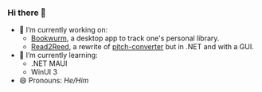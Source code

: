 ### Hi there 👋

- 🔭 I’m currently working on:
  - [Bookwurm](https://github.com/c-m-green/Bookwurm), a desktop app to track one's personal library.
  - [Read2Reed](https://github.com/c-m-green/Read2Reed), a rewrite of [pitch-converter](https://github.com/c-m-green/pitch-converter) but in .NET and with a GUI.
- 🌱 I’m currently learning:
  - .NET MAUI
  - WinUI 3
- 😄 Pronouns: *He/Him*

<!--
**c-m-green/c-m-green** is a ✨ _special_ ✨ repository because its `README.md` (this file) appears on your GitHub profile.

Here are some ideas to get you started:

- 🔭 I’m currently working on ...
- 🌱 I’m currently learning ...
- 👯 I’m looking to collaborate on ...
- 🤔 I’m looking for help with ...
- 💬 Ask me about ...
- 📫 How to reach me: ...
- 😄 Pronouns: ...
- ⚡ Fun fact: ...
-->
